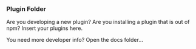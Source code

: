 ### Plugin Folder

Are you developing a new plugin? Are you installing a plugin that is out of npm? Insert your plugins here.

You need more developer info? Open the docs folder...